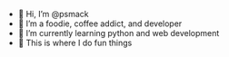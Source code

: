 - 👋 Hi, I’m @psmack
- 💞️ I’m a foodie, coffee addict, and developer
- 🌱 I’m currently learning python and web development
- 👀 This is where I do fun things


<!---
psmack/psmack is a ✨ special ✨ repository because its `README.md` (this file) appears on your GitHub profile.
You can click the Preview link to take a look at your changes.
--->
